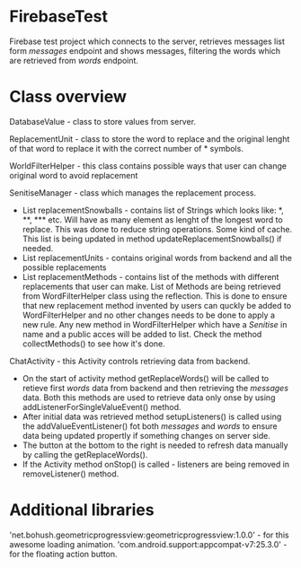 # FirebaseTest

Firebase test project which connects to the server, retrieves messages list form *messages* endpoint and shows messages, 
filtering the words which are retrieved from *words* endpoint.

# Class overview

DatabaseValue - class to store values from server.

ReplacementUnit - class to store the word to replace and the original lenght of that word to replace 
it with the correct number of * symbols.

WorldFilterHelper - this class contains possible ways that user can change original word to avoid replacement

SenitiseManager - class which manages the replacement process.
- List replacementSnowballs - contains list of Strings which looks like: *, **, *** etc. 
Will have as many element as lenght of the longest word to replace. This was done to reduce string operations. Some kind of cache.
This list is being updated in method updateReplacementSnowballs() if needed.
- List replacementUnits - contains original words from backend and all the possible replacements
- List replacementMethods - contains list of the methods with different replacements that user can make. 
List of Methods are being retrieved from WordFilterHelper class using the reflection. 
This is done to ensure that new replacement method invented by users can quckly be added 
to WordFilterHelper and no other changes needs to be done to apply a new rule.
Any new method in WordFilterHelper which have a *Senitise* in name and a public acces will be added to list.
Check the method collectMethods() to see how it's done.

ChatActivity - this Activity controls retrieving data from backend. 
- On the start of activity method getReplaceWords() will be called to retieve 
first *words* data from backend and then retrieving the *messages* data. Both this methods are used to retrieve data only onse by using
addListenerForSingleValueEvent() method.
- After initial data was retrieved method setupListeners() is called using the addValueEventListener() fot both *messages* and *words* 
to ensure data being updated propertly if something changes on server side.
- The button at the bottom to the right is needed to refresh data manually by calling the getReplaceWords().
- If the Activity method onStop() is called - listeners are being removed in removeListener() method.

# Additional libraries

'net.bohush.geometricprogressview:geometricprogressview:1.0.0' - for this awesome loading animation.
'com.android.support:appcompat-v7:25.3.0' - for the floating action button.
